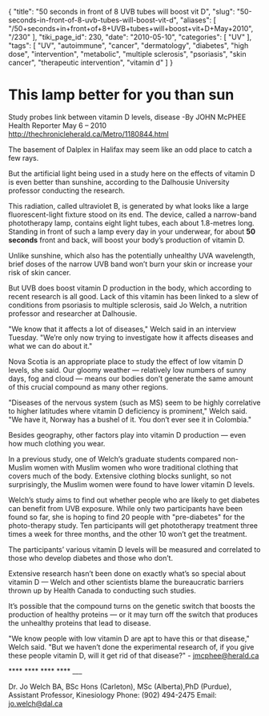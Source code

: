{
    "title": "50 seconds in front of 8 UVB tubes will boost vit D",
    "slug": "50-seconds-in-front-of-8-uvb-tubes-will-boost-vit-d",
    "aliases": [
        "/50+seconds+in+front+of+8+UVB+tubes+will+boost+vit+D+May+2010",
        "/230"
    ],
    "tiki_page_id": 230,
    "date": "2010-05-10",
    "categories": [
        "UV"
    ],
    "tags": [
        "UV",
        "autoimmune",
        "cancer",
        "dermatology",
        "diabetes",
        "high dose",
        "intervention",
        "metabolic",
        "multiple sclerosis",
        "psoriasis",
        "skin cancer",
        "therapeutic intervention",
        "vitamin d"
    ]
}


# This lamp better for you than sun

Study probes link between vitamin D levels, disease  -By JOHN McPHEE Health Reporter  May 6 – 2010 http://thechronicleherald.ca/Metro/1180844.html 

The basement of Dalplex in Halifax may seem like an odd place to catch a few rays.

But the artificial light being used in a study here on the effects of vitamin D is even better than sunshine, according to the Dalhousie University professor conducting the research.

This radiation, called ultraviolet B, is generated by what looks like a large fluorescent-light fixture stood on its end. The device, called a narrow-band phototherapy lamp, contains eight light tubes, each about 1.8-metres long. Standing in front of such a lamp every day in your underwear, for about  **50 seconds**  front and back, will boost your body’s production of vitamin D.

Unlike sunshine, which also has the potentially unhealthy UVA wavelength, brief doses of the narrow UVB band won’t burn your skin or increase your risk of skin cancer.

But UVB does boost vitamin D production in the body, which according to recent research is all good. Lack of this vitamin has been linked to a slew of conditions from psoriasis to multiple sclerosis, said Jo Welch, a nutrition professor and researcher at Dalhousie.

"We know that it affects a lot of diseases," Welch said in an interview Tuesday. "We’re only now trying to investigate how it affects diseases and what we can do about it."

Nova Scotia is an appropriate place to study the effect of low vitamin D levels, she said. Our gloomy weather — relatively low numbers of sunny days, fog and cloud — means our bodies don’t generate the same amount of this crucial compound as many other regions.

"Diseases of the nervous system (such as MS) seem to be highly correlative to higher latitudes where vitamin D deficiency is prominent," Welch said. "We have it, Norway has a bushel of it. You don’t ever see it in Colombia."

Besides geography, other factors play into vitamin D production — even how much clothing you wear.

In a previous study, one of Welch’s graduate students compared non-Muslim women with Muslim women who wore traditional clothing that covers much of the body. Extensive clothing blocks sunlight, so not surprisingly, the Muslim women were found to have lower vitamin D levels.

Welch’s study aims to find out whether people who are likely to get diabetes can benefit from UVB exposure. While only two participants have been found so far, she is hoping to find 20 people with "pre-diabetes" for the photo-therapy study. Ten participants will get phototherapy treatment three times a week for three months, and the other 10 won’t get the treatment.

The participants’ various vitamin D levels will be measured and correlated to those who develop diabetes and those who don’t.

Extensive research hasn’t been done on exactly what’s so special about vitamin D — Welch and other scientists blame the bureaucratic barriers thrown up by Health Canada to conducting such studies.

It’s possible that the compound turns on the genetic switch that boosts the production of healthy proteins — or it may turn off the switch that produces the unhealthy proteins that lead to disease.

"We know people with low vitamin D are apt to have this or that disease," Welch said. "But we haven’t done the experimental research of, if you give these people vitamin D, will it get rid of that disease?" -  jmcphee@herald.ca

 ****  ****  ****  **** ___

Dr. Jo Welch   BA, BSc Hons (Carleton), MSc (Alberta),PhD (Purdue),  Assistant Professor, Kinesiology   Phone: (902) 494-2475   Email:  jo.welch@dal.ca